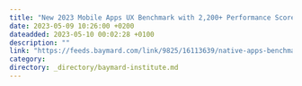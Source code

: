 ```yaml
---
title: "New 2023 Mobile Apps UX Benchmark with 2,200+ Performance Scores and 2,200+ Best Practice Examples"
date: 2023-05-09 10:26:00 +0200
dateadded: 2023-05-10 00:02:28 +0100
description: ""
link: "https://feeds.baymard.com/link/9825/16113639/native-apps-benchmark-2023"
category:
directory: _directory/baymard-institute.md
---
```

